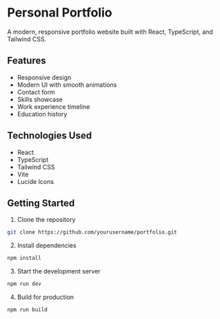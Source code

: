 # Personal Portfolio

A modern, responsive portfolio website built with React, TypeScript, and Tailwind CSS.

## Features

- Responsive design
- Modern UI with smooth animations
- Contact form
- Skills showcase
- Work experience timeline
- Education history

## Technologies Used

- React
- TypeScript
- Tailwind CSS
- Vite
- Lucide Icons

## Getting Started

1. Clone the repository
```bash
git clone https://github.com/yourusername/portfolio.git
```

2. Install dependencies
```bash
npm install
```

3. Start the development server
```bash
npm run dev
```

4. Build for production
```bash
npm run build
```
